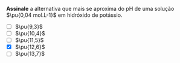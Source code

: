 **Assinale** a alternativa que mais se aproxima do $\mathrm{pH}$ de uma solução $\pu{0,04 mol.L-1}$ em hidróxido de potássio.

- [ ] $\pu{9,3}$
- [ ] $\pu{10,4}$
- [ ] $\pu{11,5}$
- [x] $\pu{12,6}$
- [ ] $\pu{13,7}$
